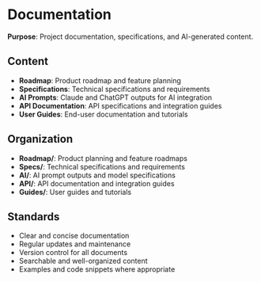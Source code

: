 # Documentation

**Purpose**: Project documentation, specifications, and AI-generated content.

## Content

- **Roadmap**: Product roadmap and feature planning
- **Specifications**: Technical specifications and requirements
- **AI Prompts**: Claude and ChatGPT outputs for AI integration
- **API Documentation**: API specifications and integration guides
- **User Guides**: End-user documentation and tutorials

## Organization

- **Roadmap/**: Product planning and feature roadmaps
- **Specs/**: Technical specifications and requirements
- **AI/**: AI prompt outputs and model specifications
- **API/**: API documentation and integration guides
- **Guides/**: User guides and tutorials

## Standards

- Clear and concise documentation
- Regular updates and maintenance
- Version control for all documents
- Searchable and well-organized content
- Examples and code snippets where appropriate 